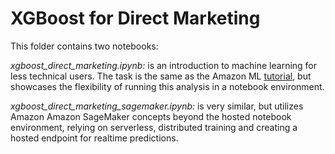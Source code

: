 # XGBoost for Direct Marketing

This folder contains two notebooks:

*xgboost_direct_marketing.ipynb:* is an introduction to machine learning for less technical users.  The task is the same as the Amazon ML [tutorial](http://docs.aws.amazon.com/machine-learning/latest/dg/tutorial.html), but showcases the flexibility of running this analysis in a notebook environment.

*xgboost_direct_marketing_sagemaker.ipynb:* is very similar, but utilizes Amazon Amazon SageMaker concepts beyond the hosted notebook environment, relying on serverless, distributed training and creating a hosted endpoint for realtime predictions.

